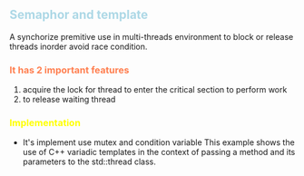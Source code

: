 
## <span style="color:lightblue">Semaphor and template</span>

A synchorize premitive use in multi-threads environment to block or release threads
inorder avoid race condition.

### <span style="color:coral">It has 2 important features</span>
1. acquire the lock for thread to enter the critical section to perform work
2. to release waiting thread

### <span style="color:yellow">Implementation</span>

- It's implement use mutex and condition variable
This example shows the use of C++ variadic templates in the context
of passing a method and its parameters to the std::thread class.

